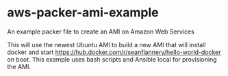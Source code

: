 # aws-packer-ami-example
An example packer file to create an AMI on Amazon Web Services

This will use the newest Ubuntu AMI to build a new AMI that will install docker and start https://hub.docker.com/r/seanflannery/hello-world-docker on boot.  This example uses bash scripts and Ansible local for provisioning the AMI.
